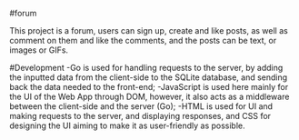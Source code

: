 #forum

This project is a forum, users can sign up, create and like posts, as well as comment on them and like the comments, and the posts can be text, or images or GIFs. 

#Development
-Go is used for handling requests to the server, by adding the inputted data from the client-side to the SQLite database, and sending back the data needed to the front-end;
-JavaScript is used here mainly for the UI of the Web App through DOM, however, it also acts as a middleware between the client-side and the server (Go);
-HTML is used for UI and making requests to the server, and displaying responses, and CSS for designing the UI aiming to make it as user-friendly as possible.